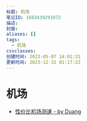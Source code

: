 ```yaml
---
标题: 机场
笔记ID: 1683439291072
描述: 
封面: 
aliases: []
tags:
  - 机场
cssclasses: 
创建时间: 2023-05-07 14:01:31
更新时间: 2023-12-31 01:17:22
---
```


# 机场

- [性价比机场测速 - by Duang](https://duangks.com/)
